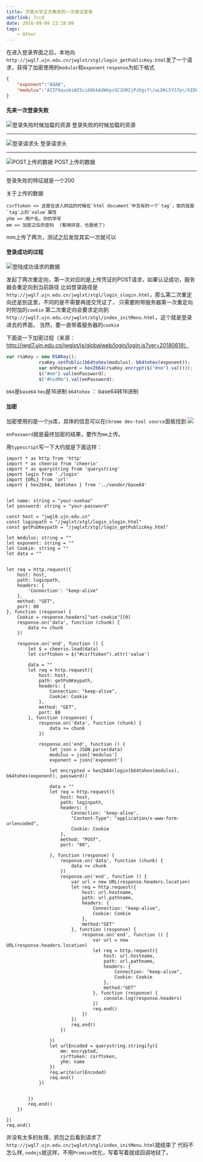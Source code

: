 ```yaml
---
title: 济南大学正方教务的一次尝试登录
abbrlink: 7ccd
date: 2018-09-09 23:18:09
tags:
    - Other
---
```


在进入登录界面之后，本地向`http://jwgl7.ujn.edu.cn/jwglxt/xtgl/login_getPublicKey.html`发了一个请求，获得了加密使用的`modular`和`exponent`
`response`为如下格式
```json
{
	"exponent":"AQAB",
	"modulus":"AIIF9qvokiWI5ci60kkAdWkpzGC2GRIjPzDgcY\/wLDKL5YS7p\/hIDUvJACHY9s2wsA\/OwKxgbnPm6BfnH\/zLGEtZ97wFjdayKHU84Zm\/3ScMD0kC8z\/lk0TgbLn4YavR\/10hRamFVDHocebmnuI96wBPyF5nWMNgcsQqX91e3qoL"
}
```
<!--more-->

#### 先来一次登录失败

![登录失败时候加载的资源](/images/fail-dev-tool.png)
登录失败的时候加载的资源

-----------
![登录请求头](/images/fail-login-request-header.png)
登录请求头

----------------
![POST上传的数据](/images/fail-login-data.png)
POST上传的数据

-------------
登录失败的特征就是一个200

关于上传的数据

```
csrftoken => 这是在进入网站的时候在`html document`中含有的一个`tag`，取的就是`tag`上的`value`属性
yhm => 用户名，你的学号
mm => 加密之后的密码  (都用拼音，也是绝了)
```

mm上传了两次，测试之后发现其实一次就可以

#### 登录成功的过程
![登陆成功请求的数据](/images/success-login-dev-tool.png)

发起了两次重定向，第一次对应的是上传凭证的POST请求，如果认证成功，服务器会重定向到当前路径
比如登录路径是`http://jwgl7.ujn.edu.cn/jwglxt/xtgl/login_slogin.html`，那么第二次重定向还是到这里，不同的是不需要再提交凭证了，
只需要附带服务器第一次重定向时附加的`cookie`
第二次重定向会要求定向到`http://jwgl7.ujn.edu.cn/jwglxt/xtgl/index_initMenu.html`，这个就是登录进去的界面，
当然，要一直带着服务器的`cookie`

下面说一下加密过程（来源： http://jwgl7.ujn.edu.cn/jwglxt/js/globalweb/login/login.js?ver=20180619）

```javascript
var rsaKey = new RSAKey();
			rsaKey.setPublic(b64tohex(modulus), b64tohex(exponent));
			var enPassword = hex2b64(rsaKey.encrypt($("#mm").val()));
			$("#mm").val(enPassword);
			$("#hidMm").val(enPassword);
```
`b64`是`base64`
`hex`是16进制
`b64tohex` ： base64转16进制

#### 加密
加密使用的是一个js库，具体的信息可以在`Chrome dev-tool source`面板找到
![](/images/crypto-ujn-login.png)

`enPassword`就是最终加密的结果，要作为`mm`上传。

用`typescript`写一下大约就是下面这样：

```
import * as http from 'http'
import * as cheerio from 'cheerio'
import * as querystring from 'querystring'
import login from './login'
import {URL} from 'url'
import { hex2b64, b64tohex } from '../vendor/base64'


let name: string = "your-xuehao"
let password: string = "your-password"

const host = "jwgl8.ujn.edu.cn"
const loginpath = "/jwglxt/xtgl/login_slogin.html"
const getPubKeypath = "/jwglxt/xtgl/login_getPublicKey.html"

let modulus: string = ""
let exponent: string = ""
let Cookie: string = ""
let data = ""


let req = http.request({
    host: host,
    path: loginpath,
    headers: {
        'Connection': "keep-alive"
    },
    method: "GET",
    port: 80
}, function (response) {
    Cookie = response.headers["set-cookie"][0]
    response.on('data', function (chunk) {
        data += chunk
    })

    response.on('end', function () {
        let $ = cheerio.load(data)
        let csrftoken = $("#csrftoken").attr('value')

        data = ""
        let req = http.request({
            host: host,
            path: getPubKeypath,
            headers: {
                Connection: "keep-alive",
                Cookie: Cookie
            },
            method: "GET",
            port: 80
        }, function (response) {
            response.on('data', function (chunk) {
                data += chunk
            })

            response.on('end', function () {
                let json = JSON.parse(data)
                modulus = json['modulus']
                exponent = json['exponent']

                let encrypted = hex2b64(login(b64tohex(modulus), b64tohex(exponent), password))

                data = ""
                let req = http.request({
                    host: host,
                    path: loginpath,
                    headers: {
                        Connection: 'keep-alive',
                        "Content-Type": "application/x-www-form-urlencoded",
                        Cookie: Cookie
                    },
                    method: "POST",
                    port: "80",

                }, function (response) {
                    response.on('data', function (chunk) {
                        data += chunk
                    })
                    response.on('end', function () {
                        var url = new URL(response.headers.location)
                        let req = http.request({
                            host: url.hostname,
                            path: url.pathname,
                            headers: {
                                Connection: "keep-alive",
                                Cookie: Cookie
                            },
                            method:"GET"
                        }, function (response) {
                            response.on('end', function () {
                                var url = new URL(response.headers.location)
                                let req = http.request({
                                    host: url.hostname,
                                    path: url.pathname,
                                    headers: {
                                        Connection: "keep-alive",
                                        Cookie: Cookie
                                    },
                                    method:"GET"
                                }, function (response) {
                                    console.log(response.headers)
                                })
                                req.end()
                            })
                        })
                        req.end()
                    })
                    
                })
                let urlEncoded = querystring.stringify({
                    mm: encrypted,
                    csrftoken: csrftoken,
                    yhm: name
                })
                req.write(urlEncoded)
                req.end()
            })

            
        })
        req.end()
    })

})
req.end()
```

并没有太多的处理，抓包之后看到请求了`http://jwgl7.ujn.edu.cn/jwglxt/xtgl/index_initMenu.html`就结束了
代码不怎么样, `nodejs`就这样，不用`Promise`优化，写着写着就成回调地狱了。

